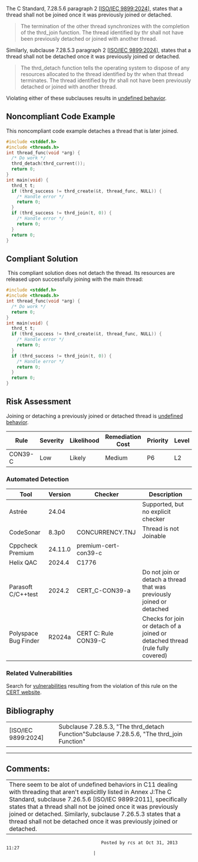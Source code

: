 The C Standard, 7.28.5.6 paragraph 2 \[[ISO/IEC 9899:2024](AA.-Bibliography_87152170.html#AA.Bibliography-ISO-IEC9899-2024)\], states that a thread shall not be joined once it was previously joined or detached.
> The termination of the other thread synchronizes with the completion of the thrd_join function. The thread identified by thr shall not have been previously detached or joined with another thread.

Similarly, subclause 7.28.5.3 paragraph 2 \[[ISO/IEC 9899:2024](AA.-Bibliography_87152170.html#AA.Bibliography-ISO-IEC9899-2024)\], states that a thread shall not be detached once it was previously joined or detached. 
> The thrd_detach function tells the operating system to dispose of any resources allocated to the thread identified by thr when that thread terminates. The thread identified by thr shall not have been previously detached or joined with another thread.

Violating either of these subclauses results in [undefined behavior](BB.-Definitions_87152273.html#BB.Definitions-undefinedbehavior).
## Noncompliant Code Example
This noncompliant code example detaches a thread that is later joined.
``` c
#include <stddef.h>
#include <threads.h>
int thread_func(void *arg) {
  /* Do work */
  thrd_detach(thrd_current());
  return 0;
}
int main(void) {
  thrd_t t;
  if (thrd_success != thrd_create(&t, thread_func, NULL)) {
    /* Handle error */
    return 0;
  }
  if (thrd_success != thrd_join(t, 0)) {
    /* Handle error */
    return 0;
  }
  return 0;
}
```
## Compliant Solution
 This compliant solution does not detach the thread. Its resources are released upon successfully joining with the main thread:
``` c
#include <stddef.h>
#include <threads.h>
int thread_func(void *arg) {
  /* Do work */
  return 0;
}
int main(void) {
  thrd_t t;
  if (thrd_success != thrd_create(&t, thread_func, NULL)) {
    /* Handle error */
    return 0;
  }
  if (thrd_success != thrd_join(t, 0)) {
    /* Handle error */
    return 0;
  }
  return 0;
} 
```
## Risk Assessment
Joining or detaching a previously joined or detached thread is [undefined behavior](BB.-Definitions_87152273.html#BB.Definitions-undefinedbehavior).

| Rule | Severity | Likelihood | Remediation Cost | Priority | Level |
| ----|----|----|----|----|----|
| CON39-C | Low | Likely | Medium | P6 | L2 |

### Automated Detection

| Tool | Version | Checker | Description |
| ----|----|----|----|
| Astrée | 24.04 |  | Supported, but no explicit checker |
| CodeSonar | 8.3p0 | CONCURRENCY.TNJ | Thread is not Joinable |
| Cppcheck Premium | 24.11.0 | premium-cert-con39-c |  |
| Helix QAC | 2024.4 | C1776 |  |
| Parasoft C/C++test | 2024.2 | CERT_C-CON39-a | Do not join or detach a thread that was previously joined or detached |
| Polyspace Bug Finder | R2024a | CERT C: Rule CON39-C | Checks for join or detach of a joined or detached thread (rule fully covered) |

### Related Vulnerabilities
Search for [vulnerabilities](BB.-Definitions_87152273.html#BB.Definitions-vulnerability) resulting from the violation of this rule on the [CERT website](https://www.kb.cert.org/vulnotes/bymetric?searchview&query=FIELD+KEYWORDS+contains+CON39-C).
## Bibliography

|  |  |
| ----|----|
| [ISO/IEC 9899:2024] | Subclause 7.28.5.3, "The thrd_detach Function"Subclause 7.28.5.6, "The thrd_join Function" |

------------------------------------------------------------------------
[](https://wiki.sei.cmu.edu/confluence/pages/viewpage.action?pageId=87152023) [](../c/Rule%2014_%20Concurrency%20_CON_) [](https://wiki.sei.cmu.edu/confluence/pages/viewpage.action?pageId=87151922)
## Comments:

|  |
| ----|
| There seem to be alot of undefined behaviors in C11 dealing with threading that aren't explicitlly listed in Annex J:The C Standard, subclause 7.26.5.6 [ISO/IEC 9899:2011], specifically states that a thread shall not be joined once it was previously joined or detached. Similarly, subclause 7.26.5.3 states that a thread shall not be detached once it was previously joined or detached.
                                        Posted by rcs at Oct 31, 2013 11:27
                                     |

